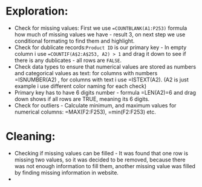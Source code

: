 # Exploration:
* Check for missing values: First we use `=COUNTBLANK(A1:P253)` formula how much of missing values we have - result 3, on next step we use conditional formating to find them and highlight.
* Check for dublicate records:`Product ID` is our primary key - In empty column i use `=COUNTIF(A$2:A$253, A2) > 1` and drag it down to see if there is any dublicates - all rows are `FALSE`.
* Check data types to ensure that numerical values are stored as numbers and categorical values as text: for columns with numbers =ISNUMBER(A2) , for columns with text i use =ISTEXT(A2). (A2 is just example i use different color naming for each check)
* Primary key has to have 6 digits number - formula =LEN(A2)=6 and drag down shows if all rows are TRUE, meaning its 6 digits.
* Check for outliers - Calculate minimum, and maximum values for numerical columns: =MAX(F2:F253), =min(F2:F253) etc.

# Cleaning:
* Checking if missing values can be filled - It was found that one row is missing two values, so it was decided to be removed, because there was not enough information to fill them, another missing value was filled by finding missing information in website.
*
